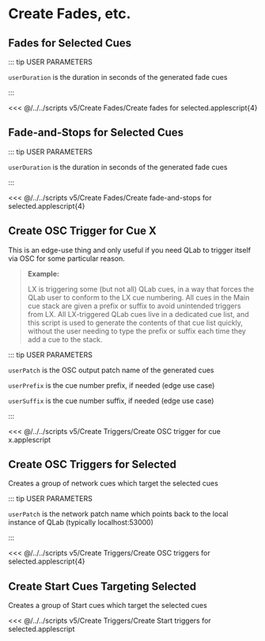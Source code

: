 # Create Fades, etc.

## Fades for Selected Cues

::: tip USER PARAMETERS

`userDuration` is the duration in seconds of the generated fade cues

:::

<<< @/../../scripts v5/Create Fades/Create fades for selected.applescript{4}

## Fade-and-Stops for Selected Cues

::: tip USER PARAMETERS

`userDuration` is the duration in seconds of the generated fade cues

:::

<<< @/../../scripts v5/Create Fades/Create fade-and-stops for selected.applescript{4}

## Create OSC Trigger for Cue X

This is an edge-use thing and only useful if you need QLab to trigger itself via OSC for some particular reason.

> **Example:**
>
> LX is triggering some (but not all) QLab cues, in a way that forces the QLab user to conform to the LX cue numbering. All cues in the Main cue stack are given a prefix or suffix to avoid unintended triggers from LX. All LX-triggered QLab cues live in a dedicated cue list, and this script is used to generate the contents of that cue list quickly, without the user needing to type the prefix or suffix each time they add a cue to the stack.

::: tip USER PARAMETERS

`userPatch` is the OSC output patch name of the generated cues

`userPrefix` is the cue number prefix, if needed (edge use case)

`userSuffix` is the cue number suffix, if needed (edge use case)

:::

<<< @/../../scripts v5/Create Triggers/Create OSC trigger for cue x.applescript

## Create OSC Triggers for Selected

Creates a group of network cues which target the selected cues

::: tip USER PARAMETERS

`userPatch` is the network patch name which points back to the local instance of QLab (typically localhost:53000)

:::

<<< @/../../scripts v5/Create Triggers/Create OSC triggers for selected.applescript{4}

## Create Start Cues Targeting Selected

Creates a group of Start cues which target the selected cues

<<< @/../../scripts v5/Create Triggers/Create Start triggers for selected.applescript
